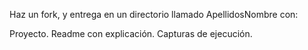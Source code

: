 Haz un fork, y entrega en un directorio llamado ApellidosNombre con:

Proyecto. Readme con explicación. Capturas de ejecución.
